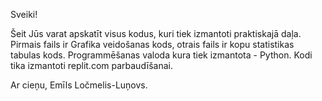 Sveiki!

Šeit Jūs varat apskatīt visus kodus, kuri tiek izmantoti praktiskajā daļa.
Pirmais fails ir Grafika veidošanas kods, 
otrais fails ir kopu statistikas tabulas kods.
Programmēšanas valoda kura tiek izmantota - Python. Kodi tika izmantoti replit.com parbaudīšanai.


Ar cieņu,
Emīls Ločmelis-Luņovs.

